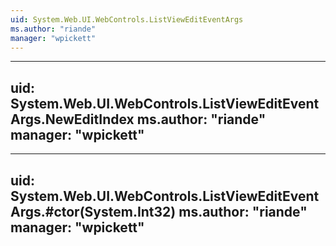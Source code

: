 ```yaml
---
uid: System.Web.UI.WebControls.ListViewEditEventArgs
ms.author: "riande"
manager: "wpickett"
---
```


---
uid: System.Web.UI.WebControls.ListViewEditEventArgs.NewEditIndex
ms.author: "riande"
manager: "wpickett"
---

---
uid: System.Web.UI.WebControls.ListViewEditEventArgs.#ctor(System.Int32)
ms.author: "riande"
manager: "wpickett"
---
